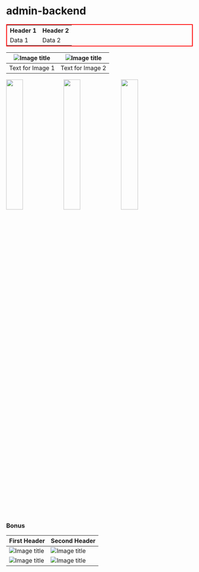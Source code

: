 # admin-backend

<table style="border: 2px solid red;">
  <tr>
    <th>Header 1</th>
    <th>Header 2</th>
  </tr>
  <tr>
    <td>Data 1</td>
    <td>Data 2</td>
  </tr>
</table>

| ![Image title](https://dummyimage.com/600x400/f5f5f5/aaaaaa?text=1)  | ![Image title](https://dummyimage.com/600x400/f5f5f5/aaaaaa?text=1)  |
|:--------------------------------------------------:|:--------------------------------------------------:|
| Text for Image 1                                    | Text for Image 2                                    |


<p>
		<img src="https://picsum.photos/100/100" width="30%" height="auto"></img>
		<img src="https://picsum.photos/100/100" width="30%" height="auto"></img>
		<img src="https://picsum.photos/100/100" width="30%" height="auto"></img>
</p>

### Bonus

| First Header  | Second Header |
| ------------- | ------------- |
| ![Image title](https://dummyimage.com/600x400/f5f5f5/aaaaaa?text=1)  | ![Image title](https://dummyimage.com/600x400/f5f5f5/aaaaaa?text=2)  |
| ![Image title](https://dummyimage.com/600x400/f5f5f5/aaaaaa?text=3) | ![Image title](https://dummyimage.com/600x400/f5f5f5/aaaaaa?text=4)  |


